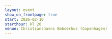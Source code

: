 ```yaml
---
layout: event
show_on_frontpage: true
start: 2026-02-10
starthour: kl 20
venue: Christianshavns Beboerhus (Copenhagen)
---
```


